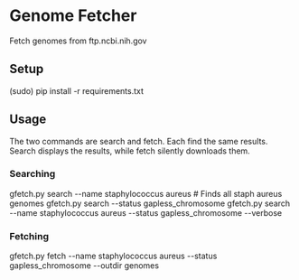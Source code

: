# Genome Fetcher

Fetch genomes from ftp.ncbi.nih.gov

## Setup
(sudo) pip install -r requirements.txt

## Usage

The two commands are search and fetch.  Each find the same results.  
Search displays the results, while fetch silently downloads them.

### Searching

gfetch.py search --name staphylococcus aureus # Finds all staph aureus genomes
gfetch.py search --status gapless_chromosome
gfetch.py search --name staphylococcus aureus --status gapless_chromosome --verbose

### Fetching
gfetch.py fetch --name staphylococcus aureus --status gapless_chromosome --outdir genomes
